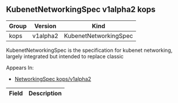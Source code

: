 ## KubenetNetworkingSpec v1alpha2 kops

Group        | Version     | Kind
------------ | ---------- | -----------
kops | v1alpha2 | KubenetNetworkingSpec



KubenetNetworkingSpec is the specification for kubenet networking, largely integrated but intended to replace classic

<aside class="notice">
Appears In:

<ul> 
<li><a href="#networkingspec-v1alpha2-kops">NetworkingSpec kops/v1alpha2</a></li>
</ul></aside>

Field        | Description
------------ | -----------

